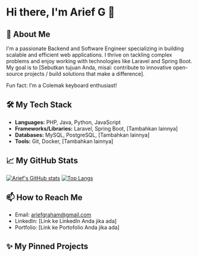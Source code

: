 
<!--
**SwanVods/SwanVods** is a ✨ _special_ ✨ repository because its `README.md` (this file) appears on your GitHub profile.

Here are some ideas to get you started:

- 🔭 I’m currently working on ...
- 🌱 I’m currently learning ...
- 👯 I’m looking to collaborate on ...
- 🤔 I’m looking for help with ...
- 💬 Ask me about ...
- 📫 How to reach me: ...
- 😄 Pronouns: ...
- ⚡ Fun fact: ...
-->

# Hi there, I'm Arief G 👋

## 🚀 About Me
I'm a passionate Backend and Software Engineer specializing in building scalable and efficient web applications. I thrive on tackling complex problems and enjoy working with technologies like Laravel and Spring Boot. My goal is to [Sebutkan tujuan Anda, misal: contribute to innovative open-source projects / build solutions that make a difference].

Fun fact: I'm a Colemak keyboard enthusiast!

## 🛠️ My Tech Stack
* **Languages:** PHP, Java, Python, JavaScript
* **Frameworks/Libraries:** Laravel, Spring Boot, [Tambahkan lainnya]
* **Databases:** MySQL, PostgreSQL, [Tambahkan lainnya]
* **Tools:** Git, Docker, [Tambahkan lainnya]

## 📈 My GitHub Stats
[![Arief's GitHub stats](https://github-readme-stats.vercel.app/api?username=ariefgraham&show_icons=true&theme=radical)](https://github.com/anuraghazra/github-readme-stats)
[![Top Langs](https://github-readme-stats.vercel.app/api/top-langs/?username=ariefgraham&layout=compact&theme=radical)](https://github.com/anuraghazra/github-readme-stats)

## 📫 How to Reach Me
* Email: ariefgraham@gmail.com
* LinkedIn: [Link ke LinkedIn Anda jika ada]
* Portfolio: [Link ke Portofolio Anda jika ada]

## ✨ My Pinned Projects
